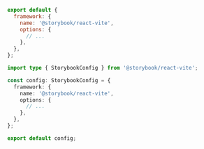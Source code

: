 ```js filename=".storybook/main.js" renderer="react" language="js"
export default {
  framework: {
    name: '@storybook/react-vite',
    options: {
      // ...
    },
  },
};
```

```ts filename=".storybook/main.ts" renderer="react" language="ts"
import type { StorybookConfig } from '@storybook/react-vite';

const config: StorybookConfig = {
  framework: {
    name: '@storybook/react-vite',
    options: {
      // ...
    },
  },
};

export default config;
```
